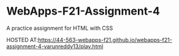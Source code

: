 # WebApps-F21-Assignment-4
A practice assignment for HTML with CSS

HOSTED AT:<https://44-563-webapps-f21.github.io/webapps-f21-assignment-4-varunreddy13/play.html>
